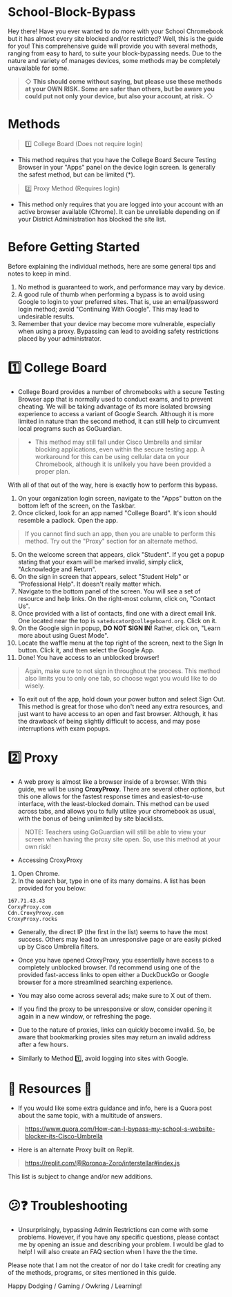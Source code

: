 # School-Block-Bypass

Hey there! Have you ever wanted to do more with your School Chromebook but it has almost every site blocked and/or restricted? Well, this is the guide for you! This comprehensive guide will provide you with several methods, ranging from easy to hard, to suite your block-bypassing needs. Due to the nature and variety of manages devices, some methods may be completely unavailable for some.

> ◇ **This should come without saying, but please use these methods at your OWN RISK. Some are safer than others, but be aware you could put not only your device, but also your account, at risk.** ◇

# Methods
> 1️⃣ College Board (Does not require login)
- This method requires that you have the College Board Secure Testing Browser in your "Apps" panel on the device login screen. Is generally the safest method, but can be limited (*).
> 2️⃣ Proxy Method (Requires login)
- This method only requires that you are logged into your account with an active browser available (Chrome). It can be unreliable depending on if your District Administration has blocked the site list.

# Before Getting Started
Before explaining the individual methods, here are some general tips and notes to keep in mind.

1. No method is guaranteed to work, and performance may vary by device.
2. A good rule of thumb when performing a bypass is to avoid using Google to login to your preferred sites. That is, use an email/password login method; avoid "Continuing With Google". This may lead to undesirable results.
3. Remember that your device may become more vulnerable, especially when using a proxy. Bypassing can lead to avoiding safety restrictions placed by your administrator.
 
# 1️⃣ College Board

- College Board provides a number of chromebooks with a secure Testing Browser app that is normally used to conduct exams, and to prevent cheating. We will be taking advantage of its more isolated browsing experience to access a variant of Google Search. Although it is more limited in nature than the second method, it can still help to circumvent local programs such as GoGuardian.
> * This method may still fall under Cisco Umbrella and similar blocking applications, even within the secure testing app. A workaround for this can be using cellular data on your Chromebook, although it is unlikely you have been provided a proper plan.

With all of that out of the way, here is exactly how to perform this bypass.

1. On your organization login screen, navigate to the "Apps" button on the bottom left of the screen, on the Taskbar.
3. Once clicked, look for an app named "College Board". It's icon should resemble a padlock. Open the app.
> If you cannot find such an app, then you are unable to perform this method. Try out the "Proxy" section for an alternate method.
5. On the welcome screen that appears, click "Student". If you get a popup stating that your exam will be marked invalid, simply click, "Acknowledge and Return".
6. On the sign in screen that appears, select "Student Help" or "Professional Help". It doesn't really matter which.
7. Navigate to the bottom panel of the screen. You will see a set of resource and help links. On the right-most column, click on, "Contact Us".
8. Once provided with a list of contacts, find one with a direct email link. One located near the top is ```sateducator@collegeboard.org```. Click on it.
9. On the Google sign in popup, **DO NOT SIGN IN**! Rather, click on, "Learn more about using Guest Mode".
10. Locate the waffle menu at the top right of the screen, next to the Sign In button. Click it, and then select the Google App.
11. Done! You have access to an unblocked browser!
> Again, make sure to not sign in throughout the process. This method also limits you to only one tab, so choose wgat you would like to do wisely.

- To exit out of the app, hold down your power button and select Sign Out. This method is great for those who don't need any extra resources, and just want to have access to an open and fast browser. Although, it has the drawback of being slightly difficult to access, and may pose interruptions with exam popups.

# 2️⃣ Proxy

- A web proxy is almost like a browser inside of a browser. With this guide, we will be using **CroxyProxy**. There are several other options, but this one allows for the fastest response times and easiest-to-use interface, with the least-blocked domain. This method can be used across tabs, and allows you to fully utilize your chromebook as usual, with the bonus of being unlimited by site blacklists.

> NOTE: Teachers using GoGuardian will still be able to view your screen when having the proxy site open. So, use this method at your own risk!

- Accessing CroxyProxy
1. Open Chrome.
2. In the search bar, type in one of its many domains. A list has been provided for you below:
```
167.71.43.43
CorxyProxy.com
Cdn.CroxyProxy.com
CroxyProxy.rocks
```
- Generally, the direct IP (the first in the list) seems to have the most success. Others may lead to an unresponsive page or are easily picked up by Cisco Umbrella filters.

- Once you have opened CroxyProxy, you essentially have access to a completely unblocked browser. I'd recommend using one of the provided fast-access links to open either a DuckDuckGo or Google browser for a more streamlined searching experience.
- You may also come across several ads; make sure to X out of them.
- If you find the proxy to be unresponsive or slow, consider opening it again in a new window, or refreshing the page.
- Due to the nature of proxies, links can quickly become invalid. So, be aware that bookmarking proxies sites may return an invalid address after a few hours.
- Similarly to Method 1️⃣, avoid logging into sites with Google.

# 📂 Resources 📂
- If you would like some extra guidance and info, here is a Quora post about the same topic, with a multitude of answers.
> https://www.quora.com/How-can-I-bypass-my-school-s-website-blocker-its-Cisco-Umbrella
- Here is an alternate Proxy built on Replit.
> https://replit.com/@Roronoa-Zoro/interstellar#index.js

This list is subject to change and/or new additions.

# 😕❓️ Troubleshooting
- Unsurprisingly, bypassing Admin Restrictions can come with some problems. However, if you have any specific questions, please contact me by opening an issue and describing your problem. I would be glad to help! I will also create an FAQ section when I have the the time.

Please note that I am not the creator of nor do I take credit for creating any of the methods, programs, or sites mentioned in this guide.

Happy Dodging / Gaming / Owkring / Learning!


